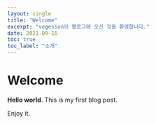```yaml
---
layout: single
title: "Welcome"
excerpt: "vegesion의 블로그에 오신 것을 환영합니다."
date: 2021-09-16
toc: true
toc_label: "소개"
---
```


# Welcome

**Hello world**. This is my first blog post.

Enjoy it.
